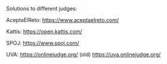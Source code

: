 Solutions to different judges:

AceptaElReto:
https://www.aceptaelreto.com/

Kattis:
https://open.kattis.com/

SPOJ:
https://www.spoj.com/

UVA:
https://onlinejudge.org/
(old) https://uva.onlinejudge.org/

